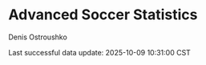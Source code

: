 # Advanced Soccer Statistics
Denis Ostroushko

<!-- gfm -->

Last successful data update: 2025-10-09 10:31:00 CST
